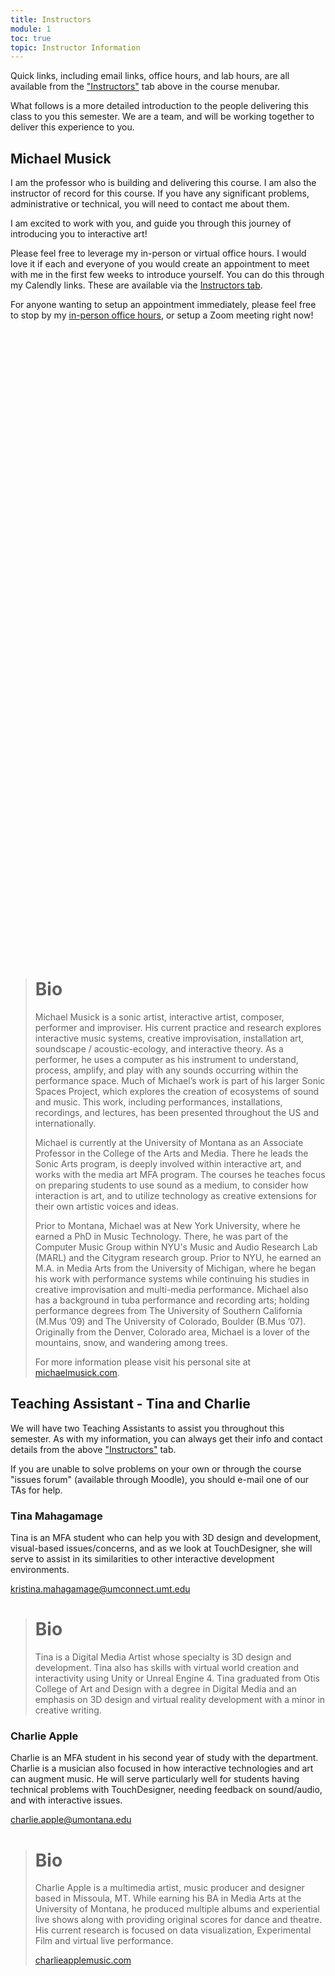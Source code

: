 ```yaml
---
title: Instructors
module: 1
toc: true
topic: Instructor Information
---
```


<!--
<div class="embed-responsive embed-responsive-16by9"><iframe class="embed-responsive-item" src="https://umontana.zoom.us/rec/play/upwkdL35rjg3TNHE5gSDAaQtW420K6qs0iRPr_pfzkfhByICYQbyYeYXZLfjXR61L6Fv1YR5hQfzgT-e?continueMode=true" frameborder="0" allowfullscreen></iframe></div>
-->

Quick links, including email links, office hours, and lab hours, are all available from the ["Instructors"]({{site.baseurl}}/instructors/) tab above in the course menubar.

What follows is a more detailed introduction to the people delivering this class to you this semester. We are a team, and will be working together to deliver this experience to you.


## Michael Musick

I am the professor who is building and delivering this course. I am also the instructor of record for this course. If you have any significant problems, administrative or technical, you will need to contact me about them.

I am excited to work with you, and guide you through this journey of introducing you to interactive art!

Please feel free to leverage my in-person or virtual office hours. I would love it if each and everyone of you would create an appointment to meet with me in the first few weeks to introduce yourself. You can do this through my Calendly links. These are available via the  [Instructors tab]({{site.baseurl}}/instructors/).

For anyone wanting to setup an appointment immediately, please feel free to stop by my [in-person office hours]({{site.baseurl}}/instructors/#office-hours), or setup a Zoom meeting right now!

<!-- Calendly inline widget begin -->
<div class="calendly-inline-widget" data-url="https://calendly.com/michael-musick" style="min-width:320px;height:1000px;"></div>
<script type="text/javascript" src="https://assets.calendly.com/assets/external/widget.js"></script>
<!-- Calendly inline widget end -->


> # Bio
>
> Michael Musick is a sonic artist, interactive artist, composer, performer and improviser. His current practice and research explores interactive music systems, creative improvisation, installation art, soundscape / acoustic-ecology, and interactive theory. As a performer, he uses a computer as his instrument to understand, process, amplify, and play with any sounds occurring within the performance space. Much of Michael’s work is part of his larger Sonic Spaces Project, which explores the creation of ecosystems of sound and music. This work, including performances, installations, recordings, and lectures, has been presented throughout the US and internationally.
>
> Michael is currently at the University of Montana as an Associate Professor in the College of the Arts and Media. There he leads the Sonic Arts program, is deeply involved within interactive art, and works with the media art MFA program. The courses he teaches focus on preparing students to use sound as a medium, to consider how interaction is art, and to utilize technology as creative extensions for their own artistic voices and ideas.
>
> Prior to Montana, Michael was at New York University, where he earned a PhD in Music Technology. There, he was part of the Computer Music Group within NYU's Music and Audio Research Lab (MARL) and the Citygram research group. Prior to NYU, he earned an M.A. in Media Arts from the University of Michigan, where he began his work with performance systems while continuing his studies in creative improvisation and multi-media performance. Michael also has a background in tuba performance and recording arts; holding performance degrees from The University of Southern California (M.Mus ’09) and The University of Colorado, Boulder (B.Mus ’07). Originally from the Denver, Colorado area, Michael is a lover of the mountains, snow, and wandering among trees.
>
> For more information please visit his personal site at [michaelmusick.com](https://michaelmusick.com).
>



## Teaching Assistant - Tina and Charlie

We will have two Teaching Assistants to assist you throughout this semester. As with my information, you can always get their info and contact details from the above ["Instructors"]({{site.baseurl}}/instructors/) tab.

If you are unable to solve problems on your own or through the course "issues forum" (available through Moodle), you should e-mail one of our TAs for help.

### Tina Mahagamage

Tina is an MFA student who can help you with 3D design and development, visual-based issues/concerns, and as we look at TouchDesigner, she will serve to assist in its similarities to other interactive development environments.

[kristina.mahagamage@umconnect.umt.edu](mailto:kristina.mahagamage@umconnect.umt.edu?subject=340%20Question)

> # Bio
>
> Tina is a Digital Media Artist whose specialty is 3D design and development. Tina also has skills with virtual world creation and interactivity using Unity or Unreal Engine 4. Tina graduated from Otis College of Art and Design with a degree in Digital Media and an emphasis on 3D design and virtual reality development with a minor in creative writing.
>

### Charlie Apple

Charlie is an MFA student in his second year of study with the department. Charlie is a musician also focused in how interactive technologies and art can augment music. He will serve particularly well for students having technical problems with TouchDesigner, needing feedback on sound/audio, and with interactive issues.

[charlie.apple@umontana.edu](mailto:charlie.apple@umontana.edu?subject=340%20Question)



> # Bio
>
> Charlie Apple is a multimedia artist, music producer and designer based in Missoula, MT.  While earning his BA in Media Arts at the University of Montana, he produced multiple albums and experiential live shows along with providing original scores for dance and theatre.  His current research is focused on data visualization, Experimental Film and virtual live performance.
>
>
> [charlieapplemusic.com](www.charlieapplemusic.com)
